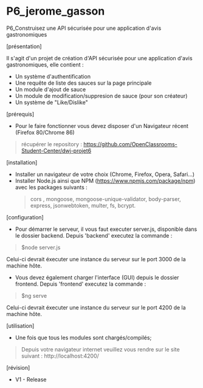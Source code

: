 # P6_jerome_gasson
P6_Construisez une API sécurisée pour une application d'avis gastronomiques

[présentation]

Il s'agit d'un projet de création d'API sécurisée pour une application d'avis gastronomiques, elle contient :
- Un système d'authentification
- Une requête de liste des sauces sur la page principale
- Un module d'ajout de sauce
- Un module de modification/suppresion de sauce (pour son créateur)
- Un système de "Like/Dislike"

[prérequis]

- Pour le faire fonctionner vous devez disposer d'un Navigateur récent (Firefox 80/Chrome 86)
> récupérer le repository : https://github.com/OpenClassrooms-Student-Center/dwj-projet6

[installation]

- Installer un navigateur de votre choix (Chrome, Firefox, Opera, Safari...)
- Installer Node.js ainsi que NPM (https://www.npmjs.com/package/npm) avec les packages suivants :
    > cors , mongoose, mongoose-unique-validator, body-parser, express, jsonwebtoken, multer, fs, bcrypt.

[configuration]

- Pour démarrer le serveur, il vous faut executer server.js, disponible dans le dossier backend.
Depuis 'backend' executez la commande :
> $node server.js

Celui-ci devrait éxecuter une instance du serveur sur le port 3000 de la machine hôte.

- Vous devez également charger l'interface (GUI) depuis le dossier frontend.
Depuis 'frontend' executez la commande :
> $ng serve

Celui-ci devrait éxecuter une instance du serveur sur le port 4200 de la machine hôte.

[utilisation]
- Une fois que tous les modules sont chargés/compilés;
> Depuis votre navigateur internet veuillez vous rendre sur le site suivant : http://localhost:4200/

[révision] 
- V1 - Release
